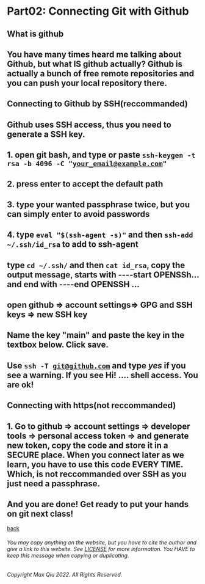 # Part02: Connecting Git with Github
## **What is github**
## You have many times heard me talking about Github, but what IS github actually? Github is actually a bunch of free remote repositories and you can push your local repository there.
## **Connecting to Github by SSH(reccommanded)**
## Github uses SSH access, thus you need to generate a SSH key.
## 1. open git bash, and type or paste <code>ssh-keygen -t rsa -b 4096 -C "your_email@example.com"</code>
## 2. press enter to accept the  default path
## 3. type your wanted passphrase twice, but you can simply enter to avoid passwords
## 4. type <code>eval "$(ssh-agent -s)"</code> and then <code>ssh-add ~/.ssh/id_rsa</code> to add to ssh-agent
## type <code>cd ~/.ssh/</code> and then <code>cat id_rsa</code>, copy the output message, starts with ----start OPENSSh... and end with ----end OPENSSH ...
## open github => account settings=> GPG and SSH keys => new SSH key
## Name the key "main" and paste the key in the textbox below. Click save.
## Use <code>ssh -T git@github.com</code> and type *yes* if you see a warning. If you see Hi! .... shell access. You are ok!
## **Connecting with https(not reccommanded)**
## 1. Go to github => account settings => developer tools => personal access token => and generate new token, copy the code and store it in a SECURE place. When you connect later as we learn, you have to use this code EVERY TIME. Which, is not reccommanded over SSH as you just need a passphrase.
## And you are done! Get ready to put your hands on git next class!
[back](https://qqiumax.github.io/blog/)

###### You may copy anything on the website, but you have to cite the author and give a link to this website. See [LICENSE](https://qqiumax.github.io/LICENSE) for more information. You HAVE to keep this message when copying or duplicating.

###### Copyright Max Qiu 2022. All Rights Reserved.